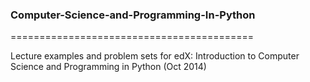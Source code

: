 ### Computer-Science-and-Programming-In-Python
==========================================

Lecture examples and problem sets for edX: Introduction to Computer Science and Programming in Python (Oct 2014)
